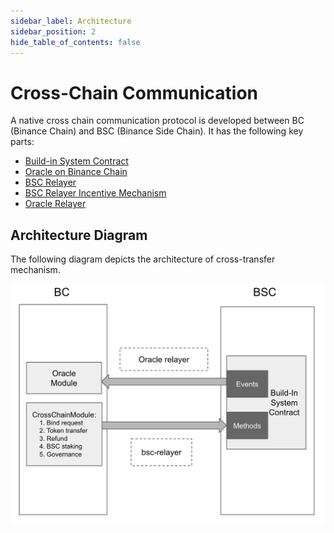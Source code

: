 ```yaml
---
sidebar_label: Architecture
sidebar_position: 2
hide_table_of_contents: false
---
```

# Cross-Chain Communication

A native cross chain communication protocol is developed between BC (Binance Chain) and BSC (Binance Side Chain). It has the following key parts:

* [Build-in System Contract](system-contract.md)
* [Oracle on Binance Chain](oracle-module.md)
* [BSC Relayer](bsc-relayer.md)
* [BSC Relayer Incentive Mechanism](incentives.md)
* [Oracle Relayer](oracle-relayer.md)


## Architecture Diagram
The following diagram depicts the architecture of cross-transfer mechanism.

![img](../../static/img/cross-transfer-architecture.png)

